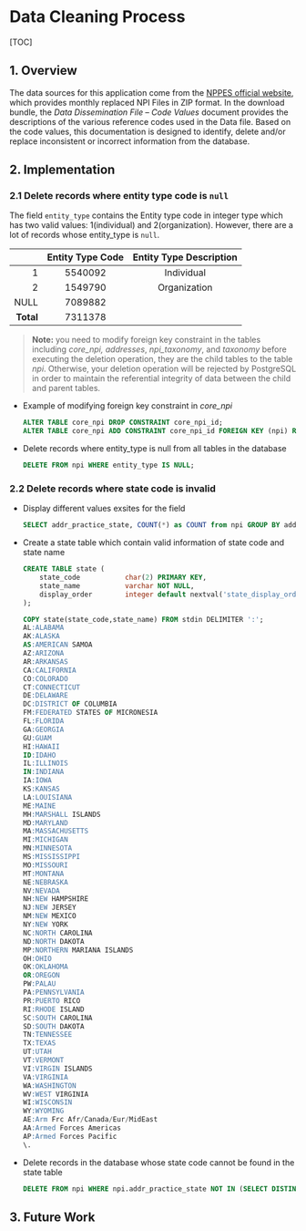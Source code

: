 # Data Cleaning Process

[TOC]

## 1. Overview

The data sources for this application come from the [NPPES official website](https://download.cms.gov/nppes/NPI_Files.html), which provides monthly replaced NPI Files in ZIP format. In the download bundle, the *Data Dissemination File – Code Values* document provides the descriptions of the various reference codes used in the Data file. Based on the code values, this documentation is designed to identify, delete and/or replace inconsistent or incorrect information from the database.

## 2. Implementation

### 2.1 Delete records where entity type code is `null`

The field `entity_type` contains the Entity type code in integer type which has two valid values: 1(individual) and 2(organization). However, there are a lot of records whose entity_type is `null`.

|           | Entity Type Code | Entity Type Description |
| --------: | :--------------: | :---------------------: |
|         1 |     5540092      |       Individual        |
|         2 |     1549790      |      Organization       |
|      NULL |     7089882      |                         |
| **Total** |     7311378      |                         |

> **Note:** you need to modify foreign key constraint in the tables including *core_npi,* *addresses*, *npi_taxonomy*, and *taxonomy* before executing the deletion operation, they are the child tables to the table *npi*. Otherwise, your deletion operation will be rejected by PostgreSQL in order to maintain the referential integrity of data between the child and parent tables.

- Example of modifying foreign key constraint in *core_npi*

  ```sql
  ALTER TABLE core_npi DROP CONSTRAINT core_npi_id;
  ALTER TABLE core_npi ADD CONSTRAINT core_npi_id FOREIGN KEY (npi) REFERENCES npi(npi) ON UPDATE CASCADE ON DELETE CASCADE;
  ```

- Delete records where entity_type is null from all tables in the database

  ```sql
  DELETE FROM npi WHERE entity_type IS NULL;
  ```

### 2.2 Delete records where state code is invalid

- Display different values exsites for the field 

  ```sql
  SELECT addr_practice_state, COUNT(*) as COUNT from npi GROUP BY addr_practice_state;
  ```

- Create a state table which contain valid information of state code and state name

  ```sql
  CREATE TABLE state (
      state_code           char(2) PRIMARY KEY,
      state_name           varchar NOT NULL,
      display_order        integer default nextval('state_display_order_seq')
  ); 
  
  COPY state(state_code,state_name) FROM stdin DELIMITER ':';
  AL:ALABAMA
  AK:ALASKA
  AS:AMERICAN SAMOA
  AZ:ARIZONA
  AR:ARKANSAS
  CA:CALIFORNIA
  CO:COLORADO
  CT:CONNECTICUT
  DE:DELAWARE
  DC:DISTRICT OF COLUMBIA
  FM:FEDERATED STATES OF MICRONESIA
  FL:FLORIDA
  GA:GEORGIA
  GU:GUAM
  HI:HAWAII
  ID:IDAHO
  IL:ILLINOIS
  IN:INDIANA
  IA:IOWA
  KS:KANSAS
  LA:LOUISIANA
  ME:MAINE
  MH:MARSHALL ISLANDS
  MD:MARYLAND
  MA:MASSACHUSETTS
  MI:MICHIGAN
  MN:MINNESOTA
  MS:MISSISSIPPI
  MO:MISSOURI
  MT:MONTANA
  NE:NEBRASKA
  NV:NEVADA
  NH:NEW HAMPSHIRE
  NJ:NEW JERSEY
  NM:NEW MEXICO
  NY:NEW YORK
  NC:NORTH CAROLINA
  ND:NORTH DAKOTA
  MP:NORTHERN MARIANA ISLANDS
  OH:OHIO
  OK:OKLAHOMA
  OR:OREGON
  PW:PALAU
  PA:PENNSYLVANIA
  PR:PUERTO RICO
  RI:RHODE ISLAND
  SC:SOUTH CAROLINA
  SD:SOUTH DAKOTA
  TN:TENNESSEE
  TX:TEXAS
  UT:UTAH
  VT:VERMONT
  VI:VIRGIN ISLANDS
  VA:VIRGINIA
  WA:WASHINGTON
  WV:WEST VIRGINIA
  WI:WISCONSIN
  WY:WYOMING
  AE:Arm Frc Afr/Canada/Eur/MidEast
  AA:Armed Forces Americas
  AP:Armed Forces Pacific
  \.
  ```

- Delete records in the database whose state code cannot be found in the state table

  ```sql
  DELETE FROM npi WHERE npi.addr_practice_state NOT IN (SELECT DISTINCT(state_code) FROM state); 
  ```

  [1]: https://stackoverflow.com/questions/15959061/delete-records-which-do-not-have-a-match-in-another-
  [2]: https://stackoverflow.com/questions/21426630/different-between-not-in-and-not-exists-in-postgres-sql
  [3]: https://linuxhint.com/count-unique-values-postgresql/



## 3. Future Work